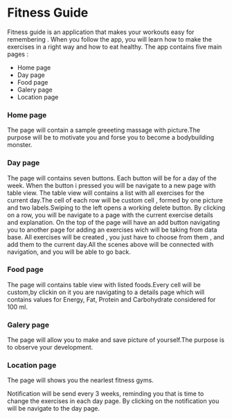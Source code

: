 # Fitness Guide

 Fitness guide is an application that makes your workouts easy for remembering . When you follow the app, you will learn how to make the exercises in a right way and how to eat healthy. The app contains five main pages : 
  - Home page
  - Day page
  - Food page
  - Galery page
  - Location page

### Home page 
 The page will contain a sample greeeting massage with picture.The purpose will be to motivate you and forse you to become a bodybuilding monster.
 
### Day page
 The page will contains seven buttons. Each button will be for a day of the week.
 When the button i pressed you will be navigate to a new page with table view. The table view will contains a list with all exercises for the current day.The cell of each row will be custom cell , formed by one picture and two labels.Swiping to the left opens a working delete button. By clicking on a row, you will be navigate to a page with the current exercise details and explanation. On the top of the page will have an add button navigating you to another page for adding an exercises wich will be taking from data base. All exercises will be created , you just have to choose from them , and add them to the current day.All the scenes above will be connected with navigation, and you will be able to go back.
 
### Food page
  The page will contains table view with listed foods.Every cell will be custom,by clickin on it you are navigating to a details page which will contains values for Energy, Fat, Protein and Carbohydrate considered for 100 ml.
  
### Galery page
  The page will allow you to make and save picture of yourself.The purpose is to observe your development.
  
### Location page 
  The page will shows you the nearlest fitness gyms.
 
  
 
 
 Notification will be send every 3 weeks, reminding you that is time to change the exercises in each day page. By clicking on the notification you will be navigate to the day page.
